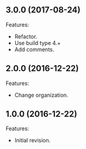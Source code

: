 ## 3.0.0 (2017-08-24)
Features:
  - Refactor.
  - Use build type 4.+
  - Add comments.

## 2.0.0 (2016-12-22)
Features:
  - Change organization.

## 1.0.0 (2016-12-22)
Features:
  - Initial revision.

